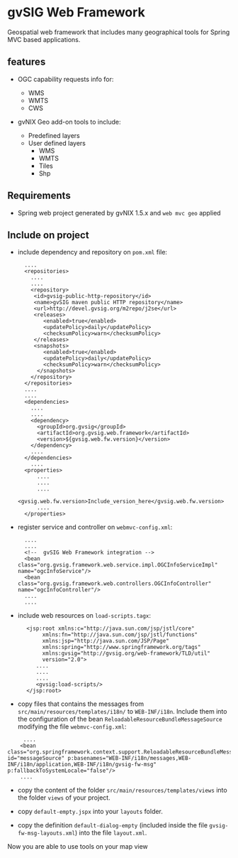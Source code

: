 # gvSIG Web Framework
Geospatial web framework that includes many geographical tools for Spring MVC based applications.

## features

- OGC capability requests info for:
  - WMS
  - WMTS
  - CWS

- gvNIX Geo add-on tools to include:

  - Predefined layers
  - User defined layers
    - WMS
    - WMTS
    - Tiles
    - Shp


## Requirements

- Spring web project generated by gvNIX 1.5.x and `web mvc geo` applied

## Include on project

- include dependency and repository on `pom.xml` file:

        ....
        <repositories>
          ....
          ....
          <repository>
           <id>gvsig-public-http-repository</id>
           <name>gvSIG maven public HTTP repository</name>
           <url>http://devel.gvsig.org/m2repo/j2se</url>
           <releases>
              <enabled>true</enabled>
              <updatePolicy>daily</updatePolicy>
              <checksumPolicy>warn</checksumPolicy>
           </releases>
           <snapshots>
              <enabled>true</enabled>
              <updatePolicy>daily</updatePolicy>
              <checksumPolicy>warn</checksumPolicy>
            </snapshots>
          </repository>
        </repositories>
        ....
        ....
        <dependencies>
          ....
          ....
          <dependency>
            <groupId>org.gvsig</groupId>
            <artifactId>org.gvsig.web.framework</artifactId>
            <version>${gvsig.web.fw.version}</version>
          </dependency>
          ....
        </dependencies>
          ....
        <properties>
            ....
            ....
            ....
            <gvsig.web.fw.version>Include_version_here</gvsig.web.fw.version>
            ....
        </properties>

- register service and controller on `webmvc-config.xml`:

        ....
        ....
        <!--  gvSIG Web Framework integration -->
        <bean class="org.gvsig.framework.web.service.impl.OGCInfoServiceImpl" name="ogcInfoService"/>
        <bean class="org.gvsig.framework.web.controllers.OGCInfoController" name="ogcInfoController"/>
        ....
        ....

- include web resources on `load-scripts.tagx`:

```
      <jsp:root xmlns:c="http://java.sun.com/jsp/jstl/core"
           xmlns:fn="http://java.sun.com/jsp/jstl/functions"
           xmlns:jsp="http://java.sun.com/JSP/Page"
           xmlns:spring="http://www.springframework.org/tags"
           xmlns:gvsig="http://gvsig.org/web-framework/TLD/util"
           version="2.0">
         ....
         ....
         ....
         <gvsig:load-scripts/>
      </jsp:root>
```

- copy files that contains the messages from  `src/main/resources/templates/i18n/` to `WEB-INF/i18n`. Include them into the configuration of the bean `ReloadableResourceBundleMessageSource` modifying the file `webmvc-config.xml`:
```
     ....
    <bean class="org.springframework.context.support.ReloadableResourceBundleMessageSource" id="messageSource" p:basenames="WEB-INF/i18n/messages,WEB-INF/i18n/application,WEB-INF/i18n/gvsig-fw-msg" p:fallbackToSystemLocale="false"/>
    ....
```

- copy the content of the folder `src/main/resources/templates/views` into the folder `views` of your project.

- copy `default-empty.jspx` into your `layouts` folder.

- copy the definition `default-dialog-empty` (included inside the file `gvsig-fw-msg-layouts.xml`) into the file `layout.xml`.

Now you are able to use tools on your map view
